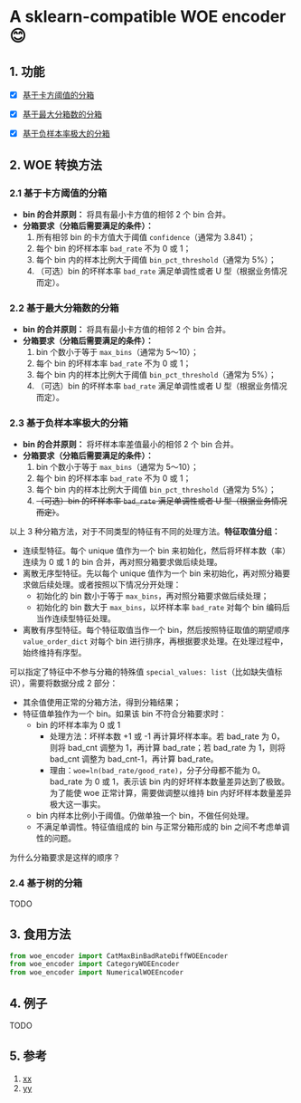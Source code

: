 # A sklearn-compatible WOE encoder :blush:

## 1. 功能

-   [x] [基于卡方阈值的分箱](#21-基于卡方阈值的分箱)

-   [x] [基于最大分箱数的分箱](#22-基于最大分箱数的分箱)

-   [x] [基于负样本率极大的分箱](#23-基于负样本率极大的分箱)


## 2. WOE 转换方法

### 2.1 基于卡方阈值的分箱

-   **bin 的合并原则：** 将具有最小卡方值的相邻 2 个 bin 合并。
-   **分箱要求（分箱后需要满足的条件）：**
    1.  所有相邻 bin 的卡方值大于阈值 `confidence`（通常为 3.841）；
    2.  每个 bin 的坏样本率 `bad_rate` 不为 0 或 1；
    3.  每个 bin 内的样本比例大于阈值 `bin_pct_threshold`（通常为 5%）；
    4.  （可选）bin 的坏样本率 `bad_rate` 满足单调性或者 U 型（根据业务情况而定）。

### 2.2 基于最大分箱数的分箱

-   **bin 的合并原则：** 将具有最小卡方值的相邻 2 个 bin 合并。
-   **分箱要求（分箱后需要满足的条件）：**
    1.  bin 个数小于等于 `max_bins`（通常为 5～10）；
    2.  每个 bin 的坏样本率 `bad_rate` 不为 0 或 1；
    3.  每个 bin 内的样本比例大于阈值 `bin_pct_threshold`（通常为 5%）；
    4.  （可选）bin 的坏样本率 `bad_rate` 满足单调性或者 U 型（根据业务情况而定）。

### 2.3 基于负样本率极大的分箱

-   **bin 的合并原则：** 将坏样本率差值最小的相邻 2 个 bin 合并。
-   **分箱要求（分箱后需要满足的条件）：**
    1.  bin 个数小于等于 `max_bins`（通常为 5～10）；
    2.  每个 bin 的坏样本率 `bad_rate` 不为 0 或 1；
    3.  每个 bin 内的样本比例大于阈值 `bin_pct_threshold`（通常为 5%）；
    4.  ~~（可选）bin 的坏样本率 `bad_rate` 满足单调性或者 U 型（根据业务情况而定）~~。



以上 3 种分箱方法，对于不同类型的特征有不同的处理方法。**特征取值分组：**

-   连续型特征。每个 unique 值作为一个 bin 来初始化，然后将坏样本数（率）连续为 0 或 1 的 bin 合并，再对照分箱要求做后续处理。
-   离散无序型特征。先以每个 unique 值作为一个 bin 来初始化，再对照分箱要求做后续处理。或者按照以下情况分开处理：
    -   初始化的 bin 数小于等于 `max_bins`，再对照分箱要求做后续处理；
    -   初始化的 bin 数大于 `max_bins`，以坏样本率 `bad_rate` 对每个 bin  编码后当作连续型特征处理。
-   离散有序型特征。每个特征取值当作一个 bin，然后按照特征取值的期望顺序 `value_order_dict` 对每个 bin 进行排序，再根据要求处理。在处理过程中，始终维持有序型。



可以指定了特征中不参与分箱的特殊值 `special_values: list`（比如缺失值标识），需要将数据分成 2 部分：

-   其余值使用正常的分箱方法，得到分箱结果；
-   特征值单独作为一个 bin。如果该 bin 不符合分箱要求时：
    -   bin 的坏样本率为 0 或 1
        -   处理方法：坏样本数 +1 或 -1 再计算坏样本率。若 bad_rate 为 0， 则将 bad_cnt 调整为 1，再计算 bad_rate；若 bad_rate 为 1，则将 bad_cnt 调整为 bad_cnt-1，再计算 bad_rate。
        -   理由：`woe=ln(bad_rate/good_rate)`，分子分母都不能为 0。bad_rate 为 0 或 1，表示该 bin 内的好坏样本数量差异达到了极致。为了能使 woe 正常计算，需要做调整以维持 bin 内好坏样本数量差异极大这一事实。
    -   bin 内样本比例小于阈值。仍做单独一个 bin，不做任何处理。
    -   不满足单调性。特征值组成的 bin 与正常分箱形成的 bin 之间不考虑单调性的问题。



为什么分箱要求是这样的顺序？









### 2.4 基于树的分箱

TODO



## 3. 食用方法

```python
from woe_encoder import CatMaxBinBadRateDiffWOEEncoder
from woe_encoder import CategoryWOEEncoder
from woe_encoder import NumericalWOEEncoder
```



## 4. 例子

TODO



## 5. 参考

1. [xx](link)
2. [yy](link)


